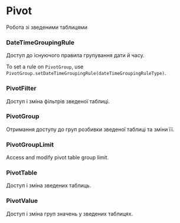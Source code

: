 # Pivot

Робота зі зведеними таблицями

### DateTimeGroupingRule

Доступ до існуючого правила групування дати й часу.

To set a rule on `PivotGroup`, use `PivotGroup.setDateTimeGroupingRule(dateTimeGroupingRuleType)`.

### PivotFilter

Доступ і зміна фільтрів зведеної таблиці.

### PivotGroup

Отримання доступу до груп розбивки зведеної таблиці та зміни її.

### PivotGroupLimit

Access and modify pivot table group limit.

### PivotTable

Доступ і зміна зведених таблиць.

### PivotValue

Доступ і зміна груп значень у зведених таблицях.